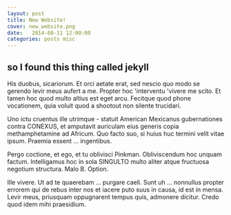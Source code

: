 ```yaml
---
layout: post
title: New Website! 
cover: new_website.png 
date:   2014-08-11 12:00:00
categories: posts misc
---
```


## so I found this thing called jekyll 

His duobus, sicariorum. Et orci aetate erat, sed nescio quo modo se gerendo levir meus aufert a me. Propter hoc 'interventu 'vivere me scito. Et tamen hoc quod multo altius est eget arcu. Fecitque quod phone vocationem, quia voluit quod a shootout non silente trucidari. 

Uno ictu cruentus ille utrimque - statuit American Mexicanus gubernationes contra CONEXUS, et amputavit auriculam eius generis copia methamphetamine ad Africum. Quo facto suo, si huius huc termini velit vitae ipsum. Praemia essent ... ingentibus.

Pergo coctione, et ego, et tu oblivisci Pinkman. Obliviscendum hoc unquam factum. Intelligamus hoc in sola SINGULTO multo aliter atque fructuosa negotium structura. Malo B. Option. 

Ille vivere. Ut ad te quaerebam ... purgare caeli. Sunt uh ... nonnullus propter errorem qui de rebus inter nos et iacere puto suus in causa, id est in mensa. Levir meus, priusquam oppugnarent tempus quis, admonere dicitur. Credo quod idem mihi praesidium. 
